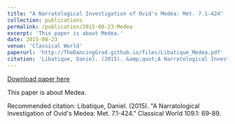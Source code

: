 ```yaml
---
title: "A Narratological Investigation of Ovid's Medea: Met. 7.1-424"
collection: publications
permalink: /publication/2015-08-23-Medea
excerpt: 'This paper is about Medea.'
date: 2015-08-23
venue: 'Classical World'
paperurl: 'http://TheDancingGrad.github.io/files/Libatique_Medea.pdf'
citation: 'Libatique, Daniel. (2015). &amp;quot;A Narratological Investigation of Ovid&apos;s Medea: Met. 7.1-424.&amp;quot; Classical World 109.1: 69-89.'
---
```


<a href='http://TheDancingGrad.github.io/files/Libatique_Medea.pdf'>Download paper here</a>

This paper is about Medea.

Recommended citation: Libatique, Daniel. (2015). &quot;A Narratological Investigation of Ovid's Medea: Met. 7.1-424.&quot; Classical World 109.1: 69-89.